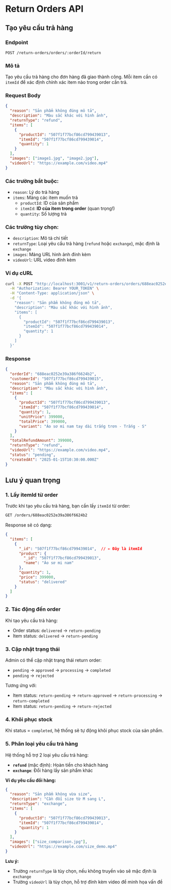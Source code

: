 # Return Orders API

## Tạo yêu cầu trả hàng

### Endpoint
```
POST /return-orders/orders/:orderId/return
```

### Mô tả
Tạo yêu cầu trả hàng cho đơn hàng đã giao thành công. Mỗi item cần có `itemId` để xác định chính xác item nào trong order cần trả.

### Request Body
```json
{
  "reason": "Sản phẩm không đúng mô tả",
  "description": "Màu sắc khác với hình ảnh",
  "returnType": "refund",
  "items": [
    {
      "productId": "507f1f77bcf86cd799439013",
      "itemId": "507f1f77bcf86cd799439014",
      "quantity": 1
    }
  ],
  "images": ["image1.jpg", "image2.jpg"],
  "videoUrl": "https://example.com/video.mp4"
}
```

### Các trường bắt buộc:
- `reason`: Lý do trả hàng
- `items`: Mảng các item muốn trả
  - `productId`: ID của sản phẩm
  - `itemId`: **ID của item trong order** (quan trọng!)
  - `quantity`: Số lượng trả

### Các trường tùy chọn:
- `description`: Mô tả chi tiết
- `returnType`: Loại yêu cầu trả hàng (`refund` hoặc `exchange`), mặc định là `exchange`
- `images`: Mảng URL hình ảnh đính kèm
- `videoUrl`: URL video đính kèm

### Ví dụ cURL
```bash
curl -X POST "http://localhost:3001/v1/return-orders/orders/688eac0252e39a386f6624b2/return" \
  -H "Authorization: Bearer YOUR_TOKEN" \
  -H "Content-Type: application/json" \
  -d '{
    "reason": "Sản phẩm không đúng mô tả",
    "description": "Màu sắc khác với hình ảnh",
    "items": [
      {
        "productId": "507f1f77bcf86cd799439013",
        "itemId": "507f1f77bcf86cd799439014",
        "quantity": 1
      }
    ]
  }'
```

### Response
```json
{
  "orderId": "688eac0252e39a386f6624b2",
  "customerId": "507f1f77bcf86cd799439015",
  "reason": "Sản phẩm không đúng mô tả",
  "description": "Màu sắc khác với hình ảnh",
  "items": [
    {
      "productId": "507f1f77bcf86cd799439013",
      "itemId": "507f1f77bcf86cd799439014",
      "quantity": 1,
      "unitPrice": 399000,
      "totalPrice": 399000,
      "variant": "Áo sơ mi nam tay dài trắng trơn - Trắng - S"
    }
  ],
  "totalRefundAmount": 399000,
  "returnType": "refund",
  "videoUrl": "https://example.com/video.mp4",
  "status": "pending",
  "createdAt": "2025-01-15T10:30:00.000Z"
}
```

## Lưu ý quan trọng

### 1. Lấy itemId từ order
Trước khi tạo yêu cầu trả hàng, bạn cần lấy `itemId` từ order:

```bash
GET /orders/688eac0252e39a386f6624b2
```

Response sẽ có dạng:
```json
{
  "items": [
    {
      "_id": "507f1f77bcf86cd799439014",  // ← Đây là itemId
      "product": {
        "_id": "507f1f77bcf86cd799439013",
        "name": "Áo sơ mi nam"
      },
      "quantity": 1,
      "price": 399000,
      "status": "delivered"
    }
  ]
}
```

### 2. Tác động đến order
Khi tạo yêu cầu trả hàng:
- Order status: `delivered` → `return-pending`
- Item status: `delivered` → `return-pending`

### 3. Cập nhật trạng thái
Admin có thể cập nhật trạng thái return order:
- `pending` → `approved` → `processing` → `completed`
- `pending` → `rejected`

Tương ứng với:
- Item status: `return-pending` → `return-approved` → `return-processing` → `return-completed`
- Item status: `return-pending` → `return-rejected`

### 4. Khôi phục stock
Khi status = `completed`, hệ thống sẽ tự động khôi phục stock của sản phẩm.

### 5. Phân loại yêu cầu trả hàng
Hệ thống hỗ trợ 2 loại yêu cầu trả hàng:

- **`refund`** (mặc định): Hoàn tiền cho khách hàng
- **`exchange`**: Đổi hàng lấy sản phẩm khác

**Ví dụ yêu cầu đổi hàng:**
```json
{
  "reason": "Sản phẩm không vừa size",
  "description": "Cần đổi size từ M sang L",
  "returnType": "exchange",
  "items": [
    {
      "productId": "507f1f77bcf86cd799439013",
      "itemId": "507f1f77bcf86cd799439014",
      "quantity": 1
    }
  ],
  "images": ["size_comparison.jpg"],
  "videoUrl": "https://example.com/size_demo.mp4"
}
```

**Lưu ý:** 
- Trường `returnType` là tùy chọn, nếu không truyền vào sẽ mặc định là `exchange`
- Trường `videoUrl` là tùy chọn, hỗ trợ đính kèm video để minh họa vấn đề 